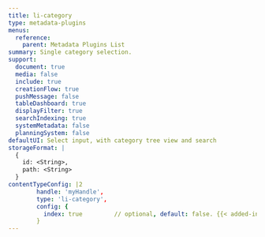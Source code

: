 ```yaml
---
title: li-category
type: metadata-plugins
menus:
  reference:
    parent: Metadata Plugins List
summary: Single category selection.
support:
  document: true
  media: false
  include: true
  creationFlow: true
  pushMessage: false
  tableDashboard: true
  displayFilter: true
  searchIndexing: true
  systemMetadata: false
  planningSystem: false
defaultUI: Select input, with category tree view and search
storageFormat: |
  {
    id: <String>,
    path: <String>
  }
contentTypeConfig: |2
        handle: 'myHandle',
        type: 'li-category',
        config: {
          index: true         // optional, default: false. {{< added-in "release-2023-07" >}}
        }
---
```

